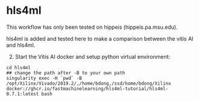 # hls4ml

This workflow has only been tested on hippeis (hippeis.pa.msu.edu).

hls4ml is added and tested here to make a comparison between the vitis AI and hls4ml.

2. Start the Vitis AI docker and setup python virtual environment:
```
cd hls4ml
## change the path after -B to your own path
singularity exec -H `pwd` -B /opt/Xilinx/Vivado/2019.2/,/home/bdong,/ssd/home/bdong/Xilinx docker://ghcr.io/fastmachinelearning/hls4ml-tutorial/hls4ml-0.7.1:latest bash
```
